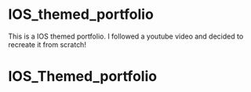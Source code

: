 # IOS_themed_portfolio
This is a IOS themed portfolio. I followed a youtube video and decided to recreate it from scratch!
# IOS_Themed_portfolio
